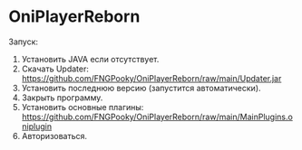 # OniPlayerReborn
Запуск:
1. Установить JAVA если отсутствует.
2. Скачать Updater:
https://github.com/FNGPooky/OniPlayerReborn/raw/main/Updater.jar
3. Установить последнюю версию (запустится автоматически).
4. Закрыть программу.
5. Установить основные плагины:
https://github.com/FNGPooky/OniPlayerReborn/raw/main/MainPlugins.oniplugin
6. Авторизоваться.

